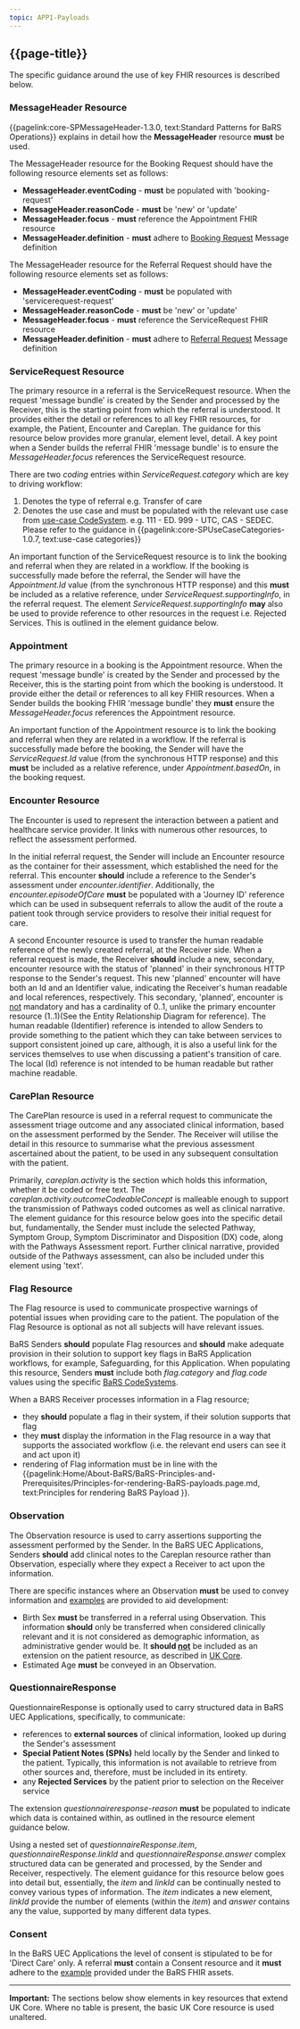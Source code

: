 ```yaml
---
topic: APP1-Payloads
---
```


## {{page-title}}
The specific guidance around the use of key FHIR resources is described below. 

### MessageHeader Resource
{{pagelink:core-SPMessageHeader-1.3.0, text:Standard Patterns for BaRS Operations}} explains in detail how the **MessageHeader** resource **must** be used. 

The MessageHeader resource for the Booking Request should have the following resource elements set as follows:
* **MessageHeader.eventCoding** - **must** be populated with 'booking-request'
* **MessageHeader.reasonCode** - **must** be 'new' or 'update'
* **MessageHeader.focus** - **must** reference the Appointment FHIR resource
* **MessageHeader.definition** - **must** adhere to [Booking Request](https://simplifier.net/NHSBookingandReferrals/MessageDefinition-BARS-MessageDefinition-Booking-Request/~json) Message definition

The MessageHeader resource for the Referral Request should have the following resource elements set as follows:
* **MessageHeader.eventCoding** - **must** be populated with 'servicerequest-request'
* **MessageHeader.reasonCode** - **must** be 'new' or 'update'
* **MessageHeader.focus** - **must** reference the ServiceRequest FHIR resource
* **MessageHeader.definition** - **must** adhere to [Referral Request](https://simplifier.net/nhsbookingandreferrals/messagedefinition-bars-messagedefinition-servicerequest-request-referral) Message definition

### ServiceRequest Resource
The primary resource in a referral is the ServiceRequest resource. When the request 'message bundle' is created by the Sender and processed by the Receiver, this is the starting point from which the referral is understood. It provides either the detail or references to all key FHIR resources, for example, the Patient, Encounter and Careplan. The guidance for this resource below provides more granular, element level, detail. A key point when a Sender builds the referral FHIR 'message bundle' is to ensure the *MessageHeader.focus* references the ServiceRequest resource. 

There are two *coding* entries within *ServiceRequest.category* which are key to driving workflow:
1. Denotes the type of referral e.g. Transfer of care
2. Denotes the use case and must be populated with the relevant use case from [use-case CodeSystem](
https://simplifier.net/nhsbookingandreferrals/usecases-categories-bars
). e.g. 111 - ED. 999 - UTC, CAS - SEDEC. Please refer to the guidance in {{pagelink:core-SPUseCaseCategories-1.0.7, text:use-case categories}}

An important function of the ServiceRequest resource is to link the booking and referral when they are related in a workflow. If the booking is successfully made before the referral, the Sender will have the *Appointment.Id* value (from the synchronous HTTP response) and this **must** be included as a relative reference, under *ServiceRequest.supportingInfo*, in the referral request. The element *ServiceRequest.supportingInfo* **may** also be used to provide reference to other resources in the request i.e. Rejected Services. This is outlined in the element guidance below.

### Appointment 
The primary resource in a booking is the Appointment resource. When the request 'message bundle' is created by the Sender and processed by the Receiver, this is the starting point from which the booking is understood. It provide either the detail or references to all key FHIR resources. When a Sender builds the booking FHIR 'message bundle' they **must** ensure the *MessageHeader.focus* references the Appointment resource. 

An important function of the Appointment resource is to link the booking and referral when they are related in a workflow. If the referral is successfully made before the booking, the Sender will have the *ServiceRequest.Id* value (from the synchronous HTTP response) and this **must** be included as a relative reference, under *Appointment.basedOn*, in the booking request. 

### Encounter Resource
The Encounter is used to represent the interaction between a patient and healthcare service provider. It links with numerous other resources, to reflect the assessment performed. 

In the initial referral request, the Sender will include an Encounter resource as the container for their assessment, which established the need for the referral. This encounter **should** include a reference to the Sender's assessment under *encounter.identifier*. Additionally, the *encounter.episodeOfCare* **must** be populated with a 'Journey ID' reference which can be used in subsequent referrals to allow the audit of the route a patient took through service providers to resolve their initial request for care. 

A second Encounter resource is used to transfer the human readable reference of the newly created referral, at the Receiver side. When a referral request is made, the Receiver **should** include a new, secondary, encounter resource with the status of 'planned' in their synchronous HTTP response to the Sender's request. This new 'planned' encounter will have both an Id and an Identifier value, indicating the Receiver's human readable and local references, respectively. This secondary, 'planned', encounter is <ins>not</ins> mandatory and has a cardinality of 0..1, unlike the primary encounter resource (1..1)(See the Entity Relationship Diagram for reference). The human readable (Identifier) reference is intended to allow Senders to provide something to the patient which they can take between services to support consistent joined up care, although, it is also a useful link for the services themselves to use when discussing a patient's transition of care. The local (Id) reference is not intended to be human readable but rather machine readable.

### CarePlan Resource
The CarePlan resource is used in a referral request to communicate the assessment triage outcome and any associated clinical information, based on the assessment performed by the Sender. The Receiver will utilise the detail in this resource to summarise what the previous assessment ascertained about the patient, to be used in any subsequent consultation with the patient.

Primarily, *careplan.activity* is the section which holds this information, whether it be coded or free text. The *careplan.activity.outcomeCodeableConcept* is malleable enough to support the transmission of Pathways coded outcomes as well as clinical narrative. The element guidance for this resource below goes into the specific detail but, fundamentally, the Sender must include the selected Pathway, Symptom Group,  Symptom Discriminator and Disposition (DX) code, along with the Pathways Assessment report. Further clinical narrative, provided outside of the Pathways assessment, can also be included under this element using 'text'.

### Flag Resource
The Flag resource is used to communicate prospective warnings of potential issues when providing care to the patient. The population of the Flag Resource is optional as not all subjects will have relevant issues.

BaRS Senders **should** populate Flag resources and **should** make adequate provision in their solution to support key flags in BaRS Application workflows, for example, Safeguarding, for this Application. When populating this resource, Senders **must** include both *flag.category* and *flag.code* values using the specific [BaRS CodeSystems](https://simplifier.net/nhsbookingandreferrals/~resources?category=CodeSystem&sortBy=DisplayName).

When a BARS Receiver processes information in a Flag resource;

* they **should** populate a flag in their system, if their solution supports that flag
* they **must** display the information in the Flag resource in a way that supports the associated workflow (i.e. the relevant end users can see it and act upon it)
* rendering of Flag information must be in line with the {{pagelink:Home/About-BaRS/BaRS-Principles-and-Prerequisites/Principles-for-rendering-BaRS-payloads.page.md, text:Principles for rendering BaRS Payload }}.

### Observation 
The Observation resource is used to carry assertions supporting the assessment performed by the Sender. In the BaRS UEC Applications, Senders **should** add clinical notes to the Careplan resource rather than Observation, especially where they expect a Receiver to act upon the information. 

There are specific instances where an Observation **must** be used to convey information and [examples](https://simplifier.net/nhsbookingandreferrals/~resources?category=Example&exampletype=Observation&sortBy=DisplayName) are provided to aid development: 
* Birth Sex **must** be transferred in a referral using Observation. This information **should** only be transferred when considered clinically relevant and it is not considered as demographic information, as administrative gender would be. It **should <ins>not</ins>** be included as an extension on the patient resource, as described in [UK Core](https://simplifier.net/hl7fhirukcorer4/ukcore-observation). 
* Estimated Age **must** be conveyed in an Observation.

### QuestionnaireResponse 
QuestionnaireResponse is optionally used to carry structured data in BaRS UEC Applications, specifically, to communicate: 
* references to **external sources** of clinical information, looked up during the Sender's assessment
* **Special Patient Notes (SPNs)** held locally by the Sender and linked to the patient. Typically, this information is not available to retrieve from other sources and, therefore, must be included in its entirety.
* any **Rejected Services** by the patient prior to selection on the Receiver service

The extension *questionnaireresponse-reason* **must** be populated to indicate which data is contained within, as outlined in the resource element guidance below.

Using a nested set of *questionnaireResponse.item*, *questionnaireResponse.linkId* and *questionnaireResponse.answer* complex structured data can be generated and processed, by the Sender and Receiver, respectively. The element guidance for this resource below goes into detail but, essentially, the *item* and *linkId* can be continually nested to convey various types of information. The *item* indicates a new element, *linkId* provide the number of elements (within the *item*) and *answer* contains any the value, supported by many different data types.

### Consent 
In the BaRS UEC Applications the level of consent is stipulated to be for 'Direct Care' only. A referral **must** contain a Consent resource and it **must** adhere to the [example](https://simplifier.net/NHSBookingandReferrals/8fc39b95-89a6-45fb-914f-1458a10e9e14/~json) provided under the BaRS FHIR assets. 

<hr>

<div markdown="span" class="alert alert-warning" role="alert"><i class="fa fa-warning"></i>
    <b> Important:</b> 
    The sections below show elements in key resources that extend UK Core. Where no table is present, the basic UK Core resource is used unaltered.
</div>
